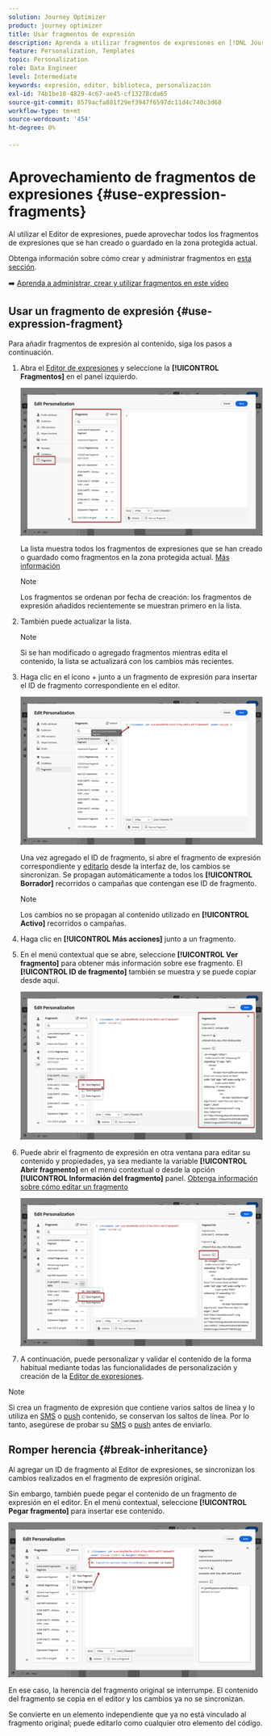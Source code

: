 ```yaml
---
solution: Journey Optimizer
product: journey optimizer
title: Usar fragmentos de expresión
description: Aprenda a utilizar fragmentos de expresiones en [!DNL Journey Optimizer] Editor de expresiones.
feature: Personalization, Templates
topic: Personalization
role: Data Engineer
level: Intermediate
keywords: expresión, editor, biblioteca, personalización
exl-id: 74b1be18-4829-4c67-ae45-cf13278cda65
source-git-commit: 8579acfa881f29ef3947f6597dc11d4c740c3d68
workflow-type: tm+mt
source-wordcount: '454'
ht-degree: 0%

---
```


# Aprovechamiento de fragmentos de expresiones {#use-expression-fragments}

Al utilizar el Editor de expresiones, puede aprovechar todos los fragmentos de expresiones que se han creado o guardado en la zona protegida actual.

Obtenga información sobre cómo crear y administrar fragmentos en [esta sección](../content-management/fragments.md).

➡️ [Aprenda a administrar, crear y utilizar fragmentos en este vídeo](../content-management/fragments.md#video-fragments)

## Usar un fragmento de expresión {#use-expression-fragment}

Para añadir fragmentos de expresión al contenido, siga los pasos a continuación.

1. Abra el [Editor de expresiones](personalization-build-expressions.md) y seleccione la **[!UICONTROL Fragmentos]** en el panel izquierdo.

   ![](assets/expression-fragments-pane.png)

   La lista muestra todos los fragmentos de expresiones que se han creado o guardado como fragmentos en la zona protegida actual. [Más información](../content-management/fragments.md#create-expression-fragment)

   >[!NOTE]
   >
   >Los fragmentos se ordenan por fecha de creación: los fragmentos de expresión añadidos recientemente se muestran primero en la lista.

1. También puede actualizar la lista.

   >[!NOTE]
   >
   >Si se han modificado o agregado fragmentos mientras edita el contenido, la lista se actualizará con los cambios más recientes.

1. Haga clic en el icono + junto a un fragmento de expresión para insertar el ID de fragmento correspondiente en el editor.

   ![](assets/expression-fragment-add.png)

   Una vez agregado el ID de fragmento, si abre el fragmento de expresión correspondiente y [editarlo](../content-management/fragments.md#edit-fragments) desde la interfaz de, los cambios se sincronizan. Se propagan automáticamente a todos los **[!UICONTROL Borrador]** recorridos o campañas que contengan ese ID de fragmento.

   >[!NOTE]
   >
   >Los cambios no se propagan al contenido utilizado en **[!UICONTROL Activo]** recorridos o campañas.

1. Haga clic en **[!UICONTROL Más acciones]** junto a un fragmento.

1. En el menú contextual que se abre, seleccione **[!UICONTROL Ver fragmento]** para obtener más información sobre ese fragmento. El **[!UICONTROL ID de fragmento]** también se muestra y se puede copiar desde aquí.

   ![](assets/expression-fragment-view.png)

1. Puede abrir el fragmento de expresión en otra ventana para editar su contenido y propiedades, ya sea mediante la variable **[!UICONTROL Abrir fragmento]** en el menú contextual o desde la opción **[!UICONTROL Información del fragmento]** panel. [Obtenga información sobre cómo editar un fragmento](../content-management/fragments.md#edit-fragments)

   ![](assets/expression-fragment-open.png)

1. A continuación, puede personalizar y validar el contenido de la forma habitual mediante todas las funcionalidades de personalización y creación de la [Editor de expresiones](personalization-build-expressions.md).

>[!NOTE]
>
>Si crea un fragmento de expresión que contiene varios saltos de línea y lo utiliza en [SMS](../sms/create-sms.md#sms-content) o [push](../push/design-push.md) contenido, se conservan los saltos de línea. Por lo tanto, asegúrese de probar su [SMS](../sms/send-sms.md) o [push](../push/send-push.md) antes de enviarlo.

## Romper herencia {#break-inheritance}

Al agregar un ID de fragmento al Editor de expresiones, se sincronizan los cambios realizados en el fragmento de expresión original.

Sin embargo, también puede pegar el contenido de un fragmento de expresión en el editor. En el menú contextual, seleccione **[!UICONTROL Pegar fragmento]** para insertar ese contenido.

![](assets/expression-fragment-paste.png)

En ese caso, la herencia del fragmento original se interrumpe. El contenido del fragmento se copia en el editor y los cambios ya no se sincronizan.

Se convierte en un elemento independiente que ya no está vinculado al fragmento original; puede editarlo como cualquier otro elemento del código.

